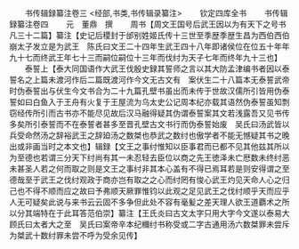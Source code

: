 <!-- { "loadSidebar": true } -->

　　书传辑録纂注卷三
<经部,书类,书传辑录纂注>
　　钦定四库全书
　　书传辑録纂注卷四
　　元　董鼎　撰
　　周书【周文王国号后武王因以为有天下之号书凡三十二篇】纂注【史记后稷封于邰别姓姬氏传十三世至季歴季歴生昌为西伯西伯崩太子发立是为武王　陈氏曰文王二十四年生武王四十八年即诸侯位在位五十年年九十七而终武王年七十三而嗣位嗣位十三年而伐纣为天子七年而终年九十三也】
　　泰誓上【泰大同国语作大武王伐殷史録其誓师之言以其大防孟津编书者因以泰誓名之上篇未渡河作后二篇既渡河作今文无古文有　案伏生二十八篇本无泰誓武帝时伪泰誓出与伏生今文书合为二十九篇孔壁书虽出而未传于世故汉儒所引皆用伪泰誓如曰白鱼入于王舟有火复于王屋流为乌太史公记周本纪亦载其语然伪泰誓虽知剽窃经传所引而古书亦不能尽见故后汉马融得疑其伪谓泰誓案其文若浅露吾又见书传多矣所引泰誓而不在泰誓者甚多至晋孔壁古文书行而伪泰誓始废　吴氏曰汤武皆以兵受命然汤之辞裕武王之辞廹汤之数桀也恭武之数纣也傲学者不能无憾疑其书之晚出或非画当时之本文也】辑録【文王之事纣惟知以臣事君而已都不见其他兹其所以为至德也若谓三分天下纣尚有其一未忍轻去臣位以商之先王徳泽未亡厯数未终纣恶未甚圣人若之何而取之则是文王之事纣非其本心盖有不得已焉耳若是则安得谓之至德哉至于武王之伐纣观政于商亦岂有取之之心而纣罔有悛心武王灼见天命人心之归己也不得不顺而应之故曰予弗顺天厥罪惟钧以此观之足见武王之伐纣顺乎天而应乎人无可疑矣此说与来书云云固不多争但此处不容有毫髪之差天理人欲王道覇术之所以分其端特在于此耳答范伯崇】纂注【王氏炎曰古文太字只用大字今文遂以泰易大　顾氏曰太者大之至　吴氏曰案帝辛本纪穪纣书称受或二字古通用汤六数桀罪未尝斥为桀武十数纣罪未尝不呼为受余见传】

